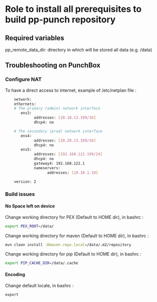 # Role to install all prerequisites to build pp-punch repository

## Required variables

pp_remote_data_dir: directory in which will be stored all data (e.g. /data)


## Troubleshooting on PunchBox

### Configure NAT 

To have a direct access to internet, example of /etc/netplan file :

```sh
    network:
    ethernets:
    # The primary (admin) network interface
       ens3:
             addresses: [10.10.13.199/16]
             dhcp4: no

    # The secondary (prod) network interface
       ens4:
             addresses: [20.20.13.199/16]
             dhcp4: no
       ens5:
             addresses: [192.168.122.199/24]
             dhcp4: no
             gateway4: 192.168.122.1
             nameservers:
                   addresses: [10.10.1.10]

    version: 2
```

### Build issues  

#### No Space left on device

Change working directory for PEX (Default to HOME dir), in bashrc : 
```sh
export PEX_ROOT=/data/
```

Change working directory for maven (Default to HOME dir), in bashrc : 

```sh
mvn clean install -Dmaven.repo.local=/data/.m2/repository
```

Change working directory for pip (Default to HOME dir), in bashrc : 

```sh
export PIP_CACHE_DIR=/data/.cache
```

#### Encoding 

Change default locale, in bashrc : 

```
export 
```
